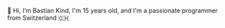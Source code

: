 👋 Hi, I’m Bastian Kind, I'm 15 years old, and I'm a passionate programmer from Switzerland 🇨🇭

<!---
BastianKind/BastianKind is a ✨ special ✨ repository because its `README.md` (this file) appears on your GitHub profile.
You can click the Preview link to take a look at your changes.
--->
